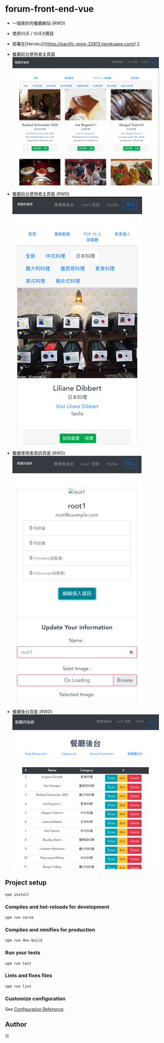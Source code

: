 # forum-front-end-vue

- 一個美妙的餐廳網站 (RWD)
- 使用VUE / VUEX撰寫
- 部署在[Heroku]](https://pacific-spire-32813.herokuapp.com/)上

- 餐廳前台使用者主頁面
![image](https://github.com/libterty/rest_S4_VUE/blob/master/assets/image/Home.png)
- 餐廳前台使用者主頁面 (RWD)
![image](https://github.com/libterty/rest_S4_VUE/blob/master/assets/image/Home(RWD).png)
- 餐廳使用者資訊頁面 (RWD)
![image](https://github.com/libterty/rest_S4_VUE/blob/master/assets/image/UserProfile(RWD).png)
- 餐廳後台頁面 (RWD)
![image](https://github.com/libterty/rest_S4_VUE/blob/master/assets/image/Admin%20Home.png)

## Project setup
```
npm install
```

### Compiles and hot-reloads for development
```
npm run serve
```

### Compiles and minifies for production
```
npm run dev-build
```

### Run your tests
```
npm run test
```

### Lints and fixes files
```
npm run lint
```

### Customize configuration
See [Configuration Reference](https://cli.vuejs.org/config/).

## Author
11